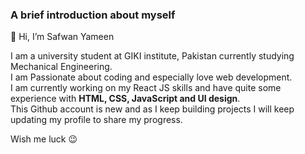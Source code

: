  ### A brief introduction about myself
 
 👋 Hi, I’m Safwan Yameen

I am a university student at GIKI institute, Pakistan currently studying Mechanical Engineering.  
I am Passionate about coding and especially love web development.  
I am currently working on my React JS skills and have quite some experience with **HTML, CSS, JavaScript and UI design**.  
This Github account is new and as I keep building projects I will keep updating my profile to share my progress.  

Wish me luck 😉
